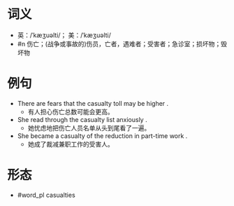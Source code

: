 # 词义
- 英：/ˈkæʒuəlti/； 美：/ˈkæʒuəlti/
- #n 伤亡；(战争或事故的)伤员，亡者，遇难者；受害者；急诊室；损坏物；毁坏物
# 例句
- There are fears that the casualty toll may be higher .
	- 有人担心伤亡总数可能会更高。
- She read through the casualty list anxiously .
	- 她忧虑地把伤亡人员名单从头到尾看了一遍。
- She became a casualty of the reduction in part-time work .
	- 她成了裁减兼职工作的受害人。
# 形态
- #word_pl casualties
